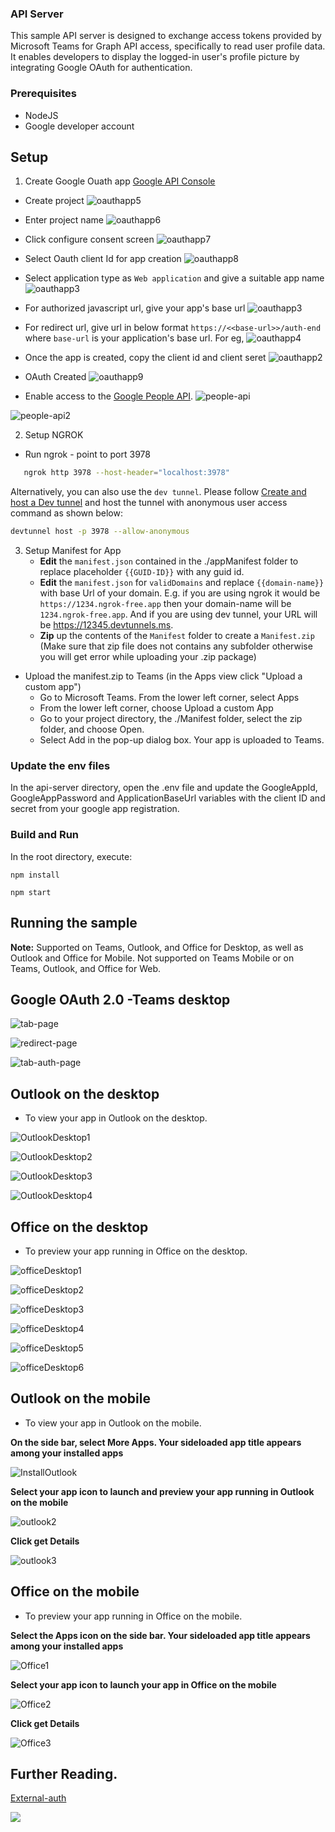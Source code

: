 ### API Server
This sample API server is designed to exchange access tokens provided by Microsoft Teams for Graph API access, specifically to read user profile data. It enables developers to display the logged-in user's profile picture by integrating Google OAuth for authentication.

### Prerequisites
- NodeJS
- Google developer account

## Setup

1. Create Google Ouath app [Google API Console](https://console.developers.google.com/)
 
 - Create project
 ![oauthapp5](Images/oauthapp5.png)

 - Enter project name
 ![oauthapp6](Images/oauthapp6.png)

 - Click configure consent screen
 ![oauthapp7](Images/oauthapp7.png)

 - Select Oauth client Id for app creation
 ![oauthapp8](Images/oauthapp8.png) 

 - Select application type as `Web application` and give a suitable app name
 ![oauthapp3](Images/oauthapp3.png)

 - For authorized javascript url, give your app's base url
 ![oauthapp3](Images/oauthapp3.png)

 - For redirect url, give url in below format `https://<<base-url>>/auth-end` where `base-url` is your application's base url. For eg,
 ![oauthapp4](Images/oauthapp4.png)

 - Once the app is created, copy the client id and client seret
 ![oauthapp2](Images/oauthapp2.png)

  - OAuth Created
 ![oauthapp9](Images/oauthapp9.png) 

 - Enable access to the [Google People API](https://developers.google.com/people/).
 ![people-api](Images/peopleapi1.png)

 ![people-api2](Images/peopleapi2.png)

2. Setup NGROK
- Run ngrok - point to port 3978

```bash
   ngrok http 3978 --host-header="localhost:3978"
   ```  

   Alternatively, you can also use the `dev tunnel`. Please follow [Create and host a Dev tunnel](https://learn.microsoft.com/en-us/azure/developer/dev-tunnels/get-started?tabs=windows) and host the tunnel with anonymous user access command as shown below:

   ```bash
   devtunnel host -p 3978 --allow-anonymous
   ```

3. Setup Manifest for App
    - **Edit** the `manifest.json` contained in the ./appManifest folder to replace placeholder `{{GUID-ID}}` with any guid id.
    - **Edit** the `manifest.json` for `validDomains` and replace `{{domain-name}}` with base Url of your domain. E.g. if you are using ngrok it would be `https://1234.ngrok-free.app` then your domain-name will be `1234.ngrok-free.app`. And if you are using dev tunnel, your URL will be https://12345.devtunnels.ms.
    - **Zip** up the contents of the `Manifest` folder to create a `Manifest.zip`  (Make sure that zip file does not contains any subfolder otherwise you will get error while uploading your .zip package)

- Upload the manifest.zip to Teams (in the Apps view click "Upload a custom app")
   - Go to Microsoft Teams. From the lower left corner, select Apps
   - From the lower left corner, choose Upload a custom App
   - Go to your project directory, the ./Manifest folder, select the zip folder, and choose Open.
   - Select Add in the pop-up dialog box. Your app is uploaded to Teams.

### Update the env files
In the api-server directory, open the .env file and update the GoogleAppId, GoogleAppPassword and ApplicationBaseUrl variables with the client ID and secret from your google app registration.

### Build and Run
In the root directory, execute:

`npm install`

`npm start`

## Running the sample

**Note:** Supported on Teams, Outlook, and Office for Desktop, as well as Outlook and Office for Mobile.
Not supported on Teams Mobile or on Teams, Outlook, and Office for Web.

## Google OAuth 2.0 -Teams desktop

![tab-page](Images/tab.png)

![redirect-page](Images/redirect-page.png)

![tab-auth-page](Images/tab1.png)

## Outlook on the desktop

- To view your app in Outlook on the desktop.

![OutlookDesktop1](Images/OutlookDesktop1.png)

![OutlookDesktop2](Images/OutlookDesktop2.png)

![OutlookDesktop3](Images/OutlookDesktop3.png)

![OutlookDesktop4](Images/OutlookDesktop4.png)

## Office on the desktop

- To preview your app running in Office on the desktop.

![officeDesktop1](Images/officeDesktop1.png)

![officeDesktop2](Images/officeDesktop2.png)

![officeDesktop3](Images/officeDesktop3.png)

![officeDesktop4](Images/officeDesktop4.png)

![officeDesktop5](Images/officeDesktop5.png)

![officeDesktop6](Images/officeDesktop6.png)

## Outlook on the mobile

- To view your app in Outlook on the mobile.

**On the side bar, select More Apps. Your sideloaded app title appears among your installed apps**

![InstallOutlook](Images/outlook1.jpg)

**Select your app icon to launch and preview your app running in Outlook on the mobile**

![outlook2](Images/outlook2.jpg)

**Click get Details**

![outlook3](Images/outlook3.jpg)

## Office on the mobile

- To preview your app running in Office on the mobile.

**Select the Apps icon on the side bar. Your sideloaded app title appears among your installed apps**

![Office1](Images/Office1.jpg)

**Select your app icon to launch your app in Office on the mobile**

![Office2](Images/Office2.jpg)

**Click get Details**

![Office3](Images/Office3.jpg)

## Further Reading.
[External-auth](https://learn.microsoft.com/microsoftteams/platform/tabs/how-to/authentication/auth-oauth-provider#add-authentication-to-external-browsers)

<img src="https://pnptelemetry.azurewebsites.net/microsoft-teams-samples/samples/tab-external-auth-nodejs" />